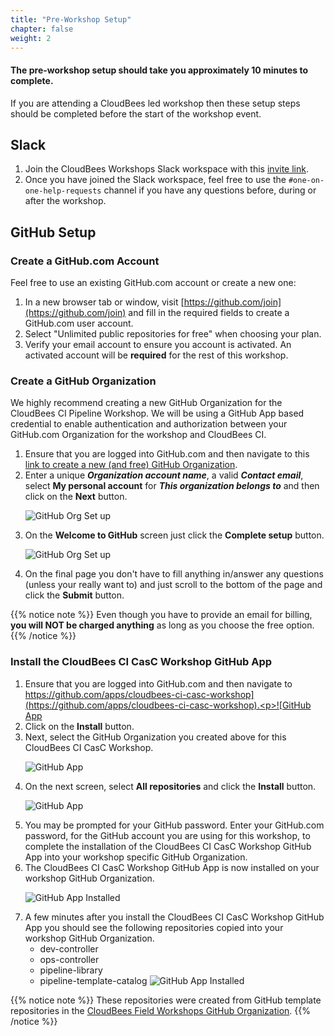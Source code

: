 ```yaml
---
title: "Pre-Workshop Setup"
chapter: false
weight: 2
--- 
```

#### <i class="fas fa-clock"></i> The pre-workshop setup should take you approximately 10 minutes to complete.

If you are attending a CloudBees led workshop then these setup steps should be completed before the start of the workshop event.

## Slack

1. Join the CloudBees Workshops Slack workspace with this [invite link](https://join.slack.com/t/cloudbees-workshops/shared_invite/zt-qwtsva1d-qdfADOJ05BkkwobTyAapiA).
2. Once you have joined the Slack workspace, feel free to use the `#one-on-one-help-requests` channel if you have any questions before, during or after the workshop. 

## GitHub Setup

### Create a GitHub.com Account

Feel free to use an existing GitHub.com account or create a new one:
1. In a new browser tab or window, visit [https://github.com/join](https://github.com/join) and fill in the required fields to create a GitHub.com user account.
2. Select "Unlimited public repositories for free" when choosing your plan.
3. Verify your email account to ensure you account is activated.  An activated account will be **required** for the rest of this workshop.

### Create a GitHub Organization

We highly recommend creating a new GitHub Organization for the CloudBees CI Pipeline Workshop. We will be using a GitHub App based credential to enable authentication and authorization between your GitHub.com Organization for the workshop and CloudBees CI.
1. Ensure that you are logged into GitHub.com and then navigate to this [link to create a new (and free) GitHub Organization](https://github.com/account/organizations/new?coupon=&plan=team_free). 
2. Enter a unique ***Organization account name***, a valid ***Contact email***, select **My personal account** for ***This organization belongs to*** and then click on the **Next** button.<p>![GitHub Org Set up](github-org-set-up.png?width=40pc) 
3. On the **Welcome to GitHub** screen just click the **Complete setup** button.<p>![GitHub Org Set up](github-org-welcome.png?width=50pc) 
4. On the final page you don't have to fill anything in/answer any questions (unless your really want to) and just scroll to the bottom of the page and click the **Submit** button.

{{% notice note %}}
Even though you have to provide an email for billing, **you will NOT be charged anything** as long as you choose the free option.
{{% /notice %}}

### Install the CloudBees CI CasC Workshop GitHub App

1. Ensure that you are logged into GitHub.com and then navigate to [https://github.com/apps/cloudbees-ci-casc-workshop](https://github.com/apps/cloudbees-ci-casc-workshop).<p>![GitHub App](cbci-casc-github-app.png?width=60pc)
2. Click on the **Install** button.
3. Next, select the GitHub Organization you created above for this CloudBees CI CasC Workshop.<p>![GitHub App](github-app-select-org.png?width=50pc)
4. On the next screen, select **All repositories** and click the **Install** button.<p>![GitHub App](github-app-install.png?width=50pc)
5. You may be prompted for your GitHub password. Enter your GitHub.com password, for the GitHub account you are using for this workshop, to complete the installation of the CloudBees CI CasC Workshop GitHub App into your workshop specific GitHub Organization.
6. The CloudBees CI CasC Workshop GitHub App is now installed on your workshop GitHub Organization. <p>![GitHub App Installed](installed-now.png?width=50pc)
7. A few minutes after you install the CloudBees CI CasC Workshop GitHub App you should see the following repositories copied into your workshop GitHub Organization.
   - dev-controller
   - ops-controller
   - pipeline-library
   - pipeline-template-catalog ![GitHub App Installed](copied-repos.png?width=50pc)

{{% notice note %}}
These repositories were created from GitHub template repositories in the [CloudBees Field Workshops GitHub Organization](https://github.com/cloudbees-days).
{{% /notice %}}

